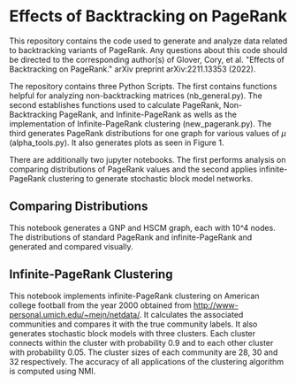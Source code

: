 # Effects of Backtracking on PageRank

This repository contains the code used to generate and analyze data related to backtracking variants of PageRank. Any questions about this code should be directed to the corresponding author(s) of Glover, Cory, et al. "Effects of Backtracking on PageRank." arXiv preprint arXiv:2211.13353 (2022).

The repository contains three Python Scripts.
The first contains functions helpful for analyzing non-backtracking matrices (nb_general.py).
The second establishes functions used to calculate PageRank, Non-Backtracking PageRank, and Infinite-PageRank as wells as the implementation of Infinite-PageRank clustering (new_pagerank.py).
The third generates PageRank distributions for one graph for various values of $\mu$ (alpha_tools.py).
It also generates plots as seen in Figure 1.

There are additionally two jupyter notebooks.
The first performs analysis on comparing distributions of PageRank values and the second applies infinite-PageRank clustering to generate stochastic block model networks.


## Comparing Distributions
This notebook generates a GNP and HSCM graph, each with 10^4 nodes.
The distributions of standard PageRank and infinite-PageRank and generated and compared visually.

## Infinite-PageRank Clustering
This notebook implements infinite-PageRank clustering on American college football from the year 2000 obtained from http://www-personal.umich.edu/~mejn/netdata/. 
It calculates the associated communities and compares it with the true community labels.
It also generates stochastic block models with three clusters. Each cluster connects within the cluster with probability 0.9 and to each other cluster with probability 0.05. 
The cluster sizes of each community are 28, 30 and 32 respectively.
The accuracy of all applications of the clustering algorithm is computed using NMI.

